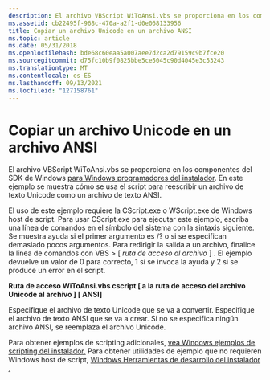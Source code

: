 ```yaml
---
description: El archivo VBScript WiToAnsi.vbs se proporciona en los componentes Windows SDK para Windows instaladores. En este ejemplo se muestra cómo se usa el script para reescribir un archivo de texto Unicode como un archivo de texto ANSI.
ms.assetid: cb22495f-968c-470a-a2f1-d0e068133956
title: Copiar un archivo Unicode en un archivo ANSI
ms.topic: article
ms.date: 05/31/2018
ms.openlocfilehash: bde68c60eaa5a007aee7d2ca2d79159c9b7fce20
ms.sourcegitcommit: d75fc10b9f0825bbe5ce5045c90d4045e3c53243
ms.translationtype: MT
ms.contentlocale: es-ES
ms.lasthandoff: 09/13/2021
ms.locfileid: "127158761"
---
```

# <a name="copy-a-unicode-file-to-an-ansi-file"></a>Copiar un archivo Unicode en un archivo ANSI

El archivo VBScript WiToAnsi.vbs se proporciona en los componentes del SDK de Windows [para Windows programadores del instalador](platform-sdk-components-for-windows-installer-developers.md). En este ejemplo se muestra cómo se usa el script para reescribir un archivo de texto Unicode como un archivo de texto ANSI.

El uso de este ejemplo requiere la CScript.exe o WScript.exe de Windows host de script. Para usar CScript.exe para ejecutar este ejemplo, escriba una línea de comandos en el símbolo del sistema con la sintaxis siguiente. Se muestra ayuda si el primer argumento es /? o si se especifican demasiado pocos argumentos. Para redirigir la salida a un archivo, finalice la línea de comandos con VBS > \[ *ruta de acceso al archivo* \] . El ejemplo devuelve un valor de 0 para correcto, 1 si se invoca la ayuda y 2 si se produce un error en el script.

**Ruta de acceso WiToAnsi.vbs cscript \[ a la ruta de acceso del archivo Unicode al archivo \] \[ ANSI\]**

Especifique el archivo de texto Unicode que se va a convertir. Especifique el archivo de texto ANSI que se va a crear. Si no se especifica ningún archivo ANSI, se reemplaza el archivo Unicode.

Para obtener ejemplos de scripting adicionales, [vea Windows ejemplos de scripting del instalador.](windows-installer-scripting-examples.md) Para obtener utilidades de ejemplo que no requieren Windows host de script, [Windows Herramientas de desarrollo del instalador .](windows-installer-development-tools.md)

 

 



